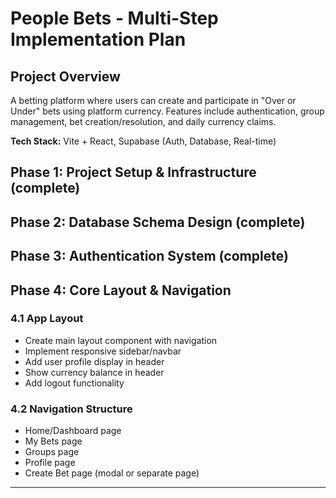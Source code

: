 # People Bets - Multi-Step Implementation Plan

## Project Overview
A betting platform where users can create and participate in "Over or Under" bets using platform currency. Features include authentication, group management, bet creation/resolution, and daily currency claims.

**Tech Stack:** Vite + React, Supabase (Auth, Database, Real-time)

## Phase 1: Project Setup & Infrastructure (complete)

## Phase 2: Database Schema Design (complete)

## Phase 3: Authentication System (complete)

## Phase 4: Core Layout & Navigation

### 4.1 App Layout
- Create main layout component with navigation
- Implement responsive sidebar/navbar
- Add user profile display in header
- Show currency balance in header
- Add logout functionality

### 4.2 Navigation Structure
- Home/Dashboard page
- My Bets page
- Groups page
- Profile page
- Create Bet page (modal or separate page)

---